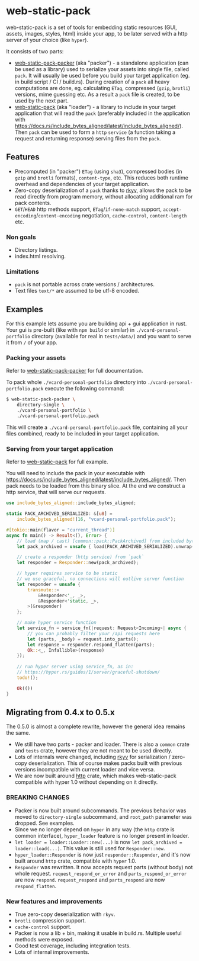 # web-static-pack
web-static-pack is a set of tools for embedding static resources (GUI, assets, images, styles, html) inside your app, to be later served with a http server of your choice (like `hyper`).

It consists of two parts:
- [web-static-pack-packer](https://crates.io/crates/web-static-pack-packer) (aka "packer") - a standalone application (can be used as a library) used to serialize your assets into single file, called `pack`. It will usually be used before you build your target application (eg. in build script / CI / build.rs). During creation of a `pack` all heavy computations are done, eg. calculating `ETag`, compressed (`gzip`, `brotli`) versions, mime guessing etc. As a result a `pack` file is created, to be used by the next part.
- [web-static-pack](https://github.com/peku33/web-static-pack) (aka "loader") - a library to include in your target application that will read the `pack` (preferably included in the application with <https://docs.rs/include_bytes_aligned/latest/include_bytes_aligned/>). Then `pack` can be used to form a `http` `service` (a function taking a request and returning response) serving files from the `pack`.

## Features
- Precomputed (in "packer") `ETag` (using `sha3`), compressed bodies (in `gzip` and `brotli` formats), `content-type`, etc. This reduces both runtime overhead and dependencies of your target application.
- Zero-copy deserialization of a `pack` thanks to [rkyv](https://crates.io/crates/rkyv), allows the pack to be read directly from program memory, without allocating additional ram for pack contents.
- `GET`/`HEAD` http methods support, `ETag`/`if-none-match` support, `accept-encoding`/`content-encoding` negotiation, `cache-control`, `content-length` etc.

### Non goals
- Directory listings.
- index.html resolving.

### Limitations
- `pack` is not portable across crate versions / architectures.
- Text files `text/*` are assumed to be utf-8 encoded.

## Examples
For this example lets assume you are building api + gui application in rust. Your gui is pre-built (like with `npm build` or similar) in `./vcard-personal-portfolio` directory (available for real in `tests/data/`) and you want to serve it from `/` of your app.

### Packing your assets
Refer to [web-static-pack-packer](https://crates.io/crates/web-static-pack-packer) for full documentation.

To pack whole `./vcard-personal-portfolio` directory into `./vcard-personal-portfolio.pack` execute the following command:
```bash
$ web-static-pack-packer \
    directory-single \
    ./vcard-personal-portfolio \
    ./vcard-personal-portfolio.pack
```

This will create a `./vcard-personal-portfolio.pack` file, containing all your files combined, ready to be included in your target application.

### Serving from your target application
Refer to [web-static-pack](https://github.com/peku33/web-static-pack) for full example.

You will need to include the pack in your executable with <https://docs.rs/include_bytes_aligned/latest/include_bytes_aligned/>. Then pack needs to be loaded from this binary slice. At the end we construct a http service, that will serve our requests.

```rust
use include_bytes_aligned::include_bytes_aligned;

static PACK_ARCHIVED_SERIALIZED: &[u8] = 
    include_bytes_aligned!(16, "vcard-personal-portfolio.pack");

#[tokio::main(flavor = "current_thread")]
async fn main() -> Result<(), Error> {
    // load (map / cast) [common::pack::PackArchived] from included bytes
    let pack_archived = unsafe { load(PACK_ARCHIVED_SERIALIZED).unwrap() };

    // create a responder (http service) from `pack`
    let responder = Responder::new(pack_archived);

    // hyper requires service to be static
    // we use graceful, no connections will outlive server function
    let responder = unsafe {
        transmute::<
            &Responder<'_, _>,
            &Responder<'static, _>,
        >(&responder)
    };

    // make hyper service function
    let service_fn = service_fn(|request: Request<Incoming>| async {
        // you can probably filter your /api requests here
        let (parts, _body) = request.into_parts();
        let response = responder.respond_flatten(parts);
        Ok::<_, Infallible>(response)
    });
    
    // run hyper server using service_fn, as in:
    // https://hyper.rs/guides/1/server/graceful-shutdown/
    todo!();

    Ok(())
}
```

## Migrating from 0.4.x to 0.5.x
The 0.5.0 is almost a complete rewrite, however the general idea remains the same.
- We still have two parts - packer and loader. There is also a `common` crate and `tests` crate, however they are not meant to be used directly.
- Lots of internals were changed, including [rkyv](https://crates.io/crates/rkyv) for serialization / zero-copy deserialization. This of course makes packs built with previous versions incompatible with current loader and vice versa.
- We are now built around [http](https://crates.io/crates/http) crate, which makes web-static-pack compatible with hyper 1.0 without depending on it directly.

### BREAKING CHANGES
- Packer is now built around subcommands. The previous behavior was moved to `directory-single` subcommand, and `root_path` parameter was dropped. See examples.
- Since we no longer depend on `hyper` in any way (the `http` crate is common interface), `hyper_loader` feature is no longer present in loader.
- `let loader = loader::Loader::new(...)` is now `let pack_archived = loader::load(...)`. This value is still used for `Responder::new`.
- `hyper_loader::Responder` is now just `responder::Responder`, and it's now built around `http` crate, compatible with `hyper` 1.0.
- `Responder` was rewritten. It now accepts request parts (without body) not whole request. `request_respond_or_error` and `parts_respond_or_error` are now `respond`. `request_respond` and `parts_respond` are now `respond_flatten`.

### New features and improvements
- True zero-copy deserialization with `rkyv`.
- `brotli` compression support.
- `cache-control` support.
- Packer is now a lib + bin, making it usable in build.rs. Multiple useful methods were exposed.
- Good test coverage, including integration tests.
- Lots of internal improvements.
